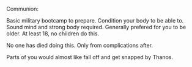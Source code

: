 
Communion:

Basic military bootcamp to prepare. Condition your body to be able to. Sound mind and strong body required. Generally prefered for you to be older. At least 18, no children do this.

No one has died doing this. Only from complications after.

Parts of you would almost like fall off and get snapped by Thanos.

